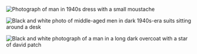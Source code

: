 ![Photograph of man in 1940s dress with a small moustache](/images/02/zaltsman_01.jpg "Getzel Schwartzman, the leader of the Tuchyn Judenrat and father of Mania Schwartzman, Courtesy Gideon Kouts.")

![Black and white photo of middle-aged men in dark 1940s-era suits sitting around a desk](/images/02/zaltsman_02.jpg "Members of a Judenrat sit around a table at their headquarters office in Kielce, Poland in 1942, United States Holocaust Memorial Museum, Courtesy of Rafal Imbro.")

![Black and white photograph of a man in a long dark overcoat with a star of david patch](/images/02/zaltsman_03.jpg "A Jewish businessman walks along a street in Berlin wearing the yellow Star of David patch, Courtesy The Weiner Library for the Study of the Holocaust & Genocide.")